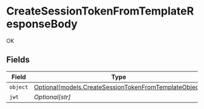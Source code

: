 # CreateSessionTokenFromTemplateResponseBody

OK


## Fields

| Field                                                                                                                                                         | Type                                                                                                                                                          | Required                                                                                                                                                      | Description                                                                                                                                                   | Example                                                                                                                                                       |
| ------------------------------------------------------------------------------------------------------------------------------------------------------------- | ------------------------------------------------------------------------------------------------------------------------------------------------------------- | ------------------------------------------------------------------------------------------------------------------------------------------------------------- | ------------------------------------------------------------------------------------------------------------------------------------------------------------- | ------------------------------------------------------------------------------------------------------------------------------------------------------------- |
| `object`                                                                                                                                                      | [Optional[models.CreateSessionTokenFromTemplateObject]](../models/createsessiontokenfromtemplateobject.md)                                                    | :heavy_minus_sign:                                                                                                                                            | N/A                                                                                                                                                           | token                                                                                                                                                         |
| `jwt`                                                                                                                                                         | *Optional[str]*                                                                                                                                               | :heavy_minus_sign:                                                                                                                                            | N/A                                                                                                                                                           | eyJhbGciOiJIUzI1NiIsInR5cCI6IkpXVCJ9.eyJzdWIiOiIxMjM0NTY3ODkwIiwibmFtZSI6IkpvZSBCbG9nZ3MiLCJpYXQiOjE1MTYyMzkwMjJ9.qKVwLLnbfqfM5VCfU8vDhXXXS0VklRcsErgTpELYgfw |